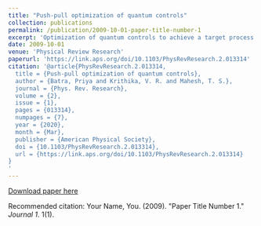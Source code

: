 ```yaml
---
title: "Push-pull optimization of quantum controls"
collection: publications
permalink: /publication/2009-10-01-paper-title-number-1
excerpt: 'Optimization of quantum controls to achieve a target process is centered around an objective function comparing the realized process with the target. We propose an objective function that incorporates not only the target operator but also a set of its orthogonal operators whose combined influence leads to an efficient exploration of the parameter space, faster convergence, and extraction of superior solutions. The push-pull optimization, as we call it, can be adopted in various quantum control scenarios. We describe adopting it for gradient based and variational-principle based approaches. Numerical analysis of quantum registers with up to seven qubits reveals significant benefits of the push-pull optimization. We describe applying the push-pull optimization to prepare a long-lived singlet order in a two-qubit system using NMR techniques.'
date: 2009-10-01
venue: 'Physical Review Research'
paperurl: 'https://link.aps.org/doi/10.1103/PhysRevResearch.2.013314'
citation: '@article{PhysRevResearch.2.013314,
  title = {Push-pull optimization of quantum controls},
  author = {Batra, Priya and Krithika, V. R. and Mahesh, T. S.},
  journal = {Phys. Rev. Research},
  volume = {2},
  issue = {1},
  pages = {013314},
  numpages = {7},
  year = {2020},
  month = {Mar},
  publisher = {American Physical Society},
  doi = {10.1103/PhysRevResearch.2.013314},
  url = {https://link.aps.org/doi/10.1103/PhysRevResearch.2.013314}
}
'
---
```


[Download paper here](https://journals.aps.org/prresearch/pdf/10.1103/PhysRevResearch.2.013314)

Recommended citation: Your Name, You. (2009). "Paper Title Number 1." <i>Journal 1</i>. 1(1).
